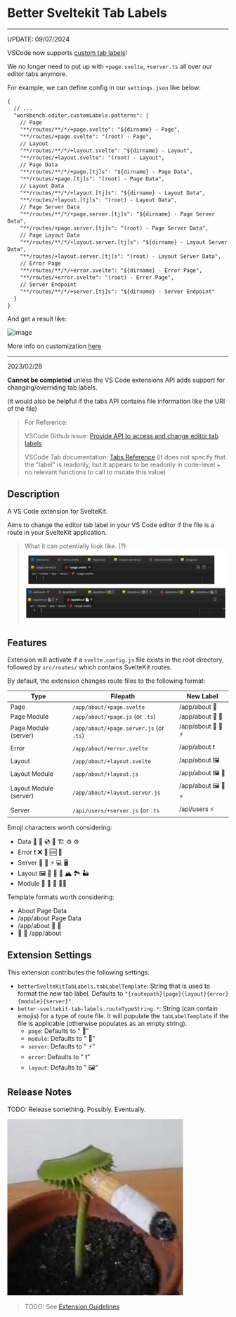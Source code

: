 # Better Sveltekit Tab Labels

----

UPDATE: 09/07/2024

VSCode now supports [custom tab labels](https://code.visualstudio.com/updates/v1_91)!

We no longer need to put up with `+page.svelte`, `+server.ts` all over our editor tabs anymore.

For example, we can define config in our `settings.json` like below:

```json5
{
  // ...
  "workbench.editor.customLabels.patterns": {
    // Page
    "**/routes/**/*/+page.svelte": "${dirname} - Page",
    "**/routes/+page.svelte": "(root) - Page",
    // Layout
    "**/routes/**/*/+layout.svelte": "${dirname} - Layout",
    "**/routes/+layout.svelte": "(root) - Layout",
    // Page Data
    "**/routes/**/*/+page.[tj]s": "${dirname} - Page Data",
    "**/routes/+page.[tj]s": "(root) - Page Data",
    // Layout Data
    "**/routes/**/*/+layout.[tj]s": "${dirname} - Layout Data",
    "**/routes/+layout.[tj]s": "(root) - Layout Data",
    // Page Server Data
    "**/routes/**/*/+page.server.[tj]s": "${dirname} - Page Server Data",
    "**/routes/+page.server.[tj]s": "(root) - Page Server Data",
    // Page Layout Data
    "**/routes/**/*/+layout.server.[tj]s": "${dirname} - Layout Server Data",
    "**/routes/+layout.server.[tj]s": "(root) - Layout Server Data",
    // Error Page
    "**/routes/**/*/+error.svelte": "${dirname} - Error Page",
    "**/routes/+error.svelte": "(root) - Error Page",
    // Server Endpoint
    "**/routes/**/*/+server.[tj]s": "${dirname} - Server Endpoint"
  }
}
```

And get a result like:

![image](https://github.com/plasmatech8/vscode-better-sveltekit-tab-labels/assets/40431112/3c8c73d3-48db-44df-9fce-352d760db75b)

More info on customization [here](https://code.visualstudio.com/docs/getstarted/userinterface#_customize-tab-labels)

-------

2023/02/28


__Cannot be completed__ unless the VS Code extensions API adds support for changing/overriding tab labels.

(it would also be helpful if the tabs API contains file information like the URI of the file)

> For Reference:
>
> VSCode Github issue: [Provide API to access and change editor tab labels](https://github.com/microsoft/vscode/issues/41909)
>
> VSCode Tab documentation: [Tabs Reference](https://code.visualstudio.com/api/references/vscode-api#Tab)
> (it does not specify that the "label" is readonly, but it appears to be readonly in code-level + no relevant functions to call to mutate this value)

## Description

A VS Code extension for SvelteKit.

Aims to change the editor tab label in your VS Code editor
if the file is a route in your SvelteKit application.

> What it can potentially look like. (?)
> ![Preview](img/preview.png)

## Features

Extension will activate if a `svelte.config.js` file exists in the root directory,
followed by `src/routes/` which contains SvelteKit routes.

By default, the extension changes route files to the following format:


| Type                   | Filepath                                | New Label        |
| ---------------------- | --------------------------------------- | ---------------- |
| Page                   | `/app/about/+page.svelte`               | /app/about 📄     |
| Page Module            | `/app/about/+page.js` (or `.ts`)        | /app/about 📄 🫙   |
| Page Module (server)   | `/app/about/+page.server.js` (or `.ts`) | /app/about 📄 🫙 ⚡ |
| Error                  | `/app/about/+error.svelte`              | /app/about ❗     |
| Layout                 | `/app/about/+layout.svelte`             | /app/about 🖼️     |
| Layout Module          | `/app/about/+layout.js`                 | /app/about 🖼️ 🫙   |
| Layout Module (server) | `/app/about/+layout.server.js`          | /app/about 🖼️ 🫙 ⚡ |
| Server                 | `/api/users/+server.js` (or `.ts`       | /api/users ⚡     |

Emoji characters worth considering:
* Data 💽 💾 💿 📀 🏗 ⚙️ ⚙
* Error ❗ ❌ 🚫 🆘 🛟
* Server 📶 📡 ⚡ 💻 🖥
* Layout 🖼️ 🌄 🌋 🗻 🏔 🏞 🏜
* Module 🥛 🍾 🫙 🧑‍💻

Template formats worth considering:
* About Page Data
* /app/about Page Data
* /app/about 📄 📀
*  📄 📀 /app/about

## Extension Settings

This extension contributes the following settings:

* `betterSvelteKitTabLabels.tabLabelTemplate`: String that is used to format the new tab label. Defaults to `"{routepath}{page}{layout}{error}{module}{server}"`.
* `better-sveltekit-tab-labels.routeTypeString.*`: String (can contain emojis) for a type of route file. It will populate the `tabLabelTemplate` if the file is applicable (otherwise populates as an empty string).
  * `page`: Defaults to " 📄"
  * `module`: Defaults to " 🫙"
  * `server`: Defaults to " ⚡"
  * `error`: Defaults to " ❗"
  * `layout`: Defaults to " 🖼️"

## Release Notes

TODO: Release something. Possibly. Eventually.

![Preview](img/rough_day_huh.jpg)


> TODO: See [Extension Guidelines](https://code.visualstudio.com/api/references/extension-guidelines)
